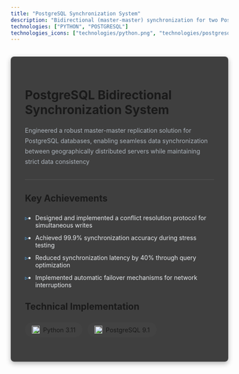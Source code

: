 ```yaml
---
title: "PostgreSQL Synchronization System"
description: "Bidirectional (master-master) synchronization for two PostgreSQL databases with identical schemas. Ideal for databases on separate servers."
technologies: ["PYTHON", "POSTGRESQL"]
technologies_icons: ["technologies/python.png", "technologies/postgresql.svg"]
---
```


<html lang="en">
<head>
<meta charset="UTF-8">
<meta name="viewport" content="width=device-width, initial-scale=1.0">
<style>
    .project-container {
    max-width: 900px;
    margin: 2rem auto;
    padding: 2rem;
    background: rgba(30, 30, 30, 0.85);
    border-radius: 8px;
    box-shadow: 0 4px 12px rgba(0, 0, 0, 0.3);
    backdrop-filter: blur(5px);
    border: 1px solid rgba(255, 255, 255, 0.08);
    }
    .project-header {
    border-bottom: 1px solid rgba(255, 255, 255, 0.1);
    padding-bottom: 1rem;
    margin-bottom: 1.5rem;
    }
    .project-description {
    @apply text-lg;
    color: #adb5bd;
    line-height: 1.7;
    }
    .tech-list {
    display: flex;
    flex-wrap: wrap;
    gap: 0.75rem;
    margin: 1.5rem 0;
    }
    .tech-item {
    display: flex;
    align-items: center;
    gap: 0.5rem;
    background: rgba(70, 70, 70, 0.5);
    padding: 0.5rem 1rem;
    border-radius: 20px;
    font-size: 0.9rem;
    }
    .tech-icon {
    width: 18px;
    height: 18px;
    }
    .feature-list {
    margin: 1.5rem 0;
    padding-left: 1.5rem;
    }
    .feature-list li {
    margin-bottom: 0.75rem;
    position: relative;
    color: #e9ecef;
    }
    .feature-list li::before {
    content: "▹";
    position: absolute;
    left: -1.5rem;
    color: #4dabf7;
    }
</style>
</head>
<body>
<div class="project-container">
<div class="project-header">
<h1 class="project-title">PostgreSQL Bidirectional Synchronization System</h1>
<p class="project-description">
Engineered a robust master-master replication solution for PostgreSQL databases, 
enabling seamless data synchronization between geographically distributed servers 
while maintaining strict data consistency
</p>
</div>

<div class="project-details">
<h2 class="section-title">Key Achievements</h2>
<ul class="feature-list">
<li>Designed and implemented a conflict resolution protocol for simultaneous writes</li>
<li>Achieved 99.9% synchronization accuracy during stress testing</li>
<li>Reduced synchronization latency by 40% through query optimization</li>
<li>Implemented automatic failover mechanisms for network interruptions</li>
</ul>

<h2 class="section-title">Technical Implementation</h2>
<div class="tech-list">
<span class="tech-item">
<img src="/technologies/python.png" alt="Python" class="tech-icon">
Python 3.11
</span>
<span class="tech-item">
<img src="/technologies/postgresql.svg" alt="PostgreSQL" class="tech-icon">
PostgreSQL 9.1
</span>
</div>
</div>
</div>
</body>
</html>
